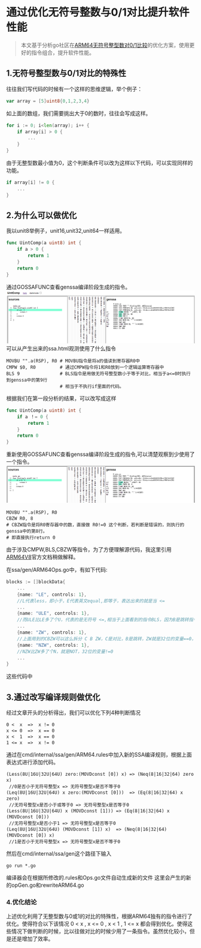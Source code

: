 # 通过优化无符号整数与0/1对比提升软件性能
> 本文基于分析go社区在[ARM64无符号整型数对0/1比较](https://go-review.googlesource.com/c/go/+/246857)的优化方案，使用更好的指令组合，提升软件性能。

## 1.无符号整型数与0/1对比的特殊性

往往我们写代码的时候有一个这样的思维逻辑，举个例子：
```go
var array = [5]uint8{0,1,2,3,4}
```
如上面的数组，我们需要挑出大于0的数时，往往会写成这样。
```go
for i := 0; i<len(array); i++ {
    if array[i] > 0 {
        ...
    }
}
```
由于无整型数最小值为0，这个判断条件可以改为这样以下代码，可以实现同样的功能。
```go
if array[i] != 0 {
    ...
}
```
## 2.为什么可以做优化
我以unit8举例子，unit16,unit32,unit64一样适用。
```go
func UintComp(a uint8) int {
	if a > 0 {
		return 1
	}
	return 0
}
```
通过GOSSAFUNC查看genssa编译阶段生成的指令。
![images](images/normal_comp.png)
可以从产生出来的ssa.html观测使用了什么指令
```
MOVBU "".a(RSP), R0 # MOVBU指令是将a的值读到寄存器R0中
CMPW $0, R0         # 通过CMPW指令将1和R0放到一个逻辑运算寄存器中
BLS 9               # BLS指令是用做无符号整型数小于等于对比，相当于a<=0时执行到genssa中的第9行
                    # 相当于不执行if里面的代码。
```                 
根据我们在第一段分析的结果，可以改写成这样
```go
func UintComp(a uint8) int {
	if a ！= 0 {
		return 1
	}
	return 0
}
```
重新使用GOSSAFUNC查看genssa编译阶段生成的指令,可以清楚观察到少使用了一个指令。
![images](images/arm64_CBNZ_test.png)
```
MOVBU "".a(RSP), R0
CBZW R0, 8     
# CBZW指令是将R0寄存器中的数，直接做 R0!=0 这个判断，若判断是错误的，则执行的genssa中的第8行。
# 即直接执行return 0
```
由于涉及CMPW,BLS,CBZW等指令，为了方便理解源代码，我这里引用[ARM64V8](https://developer.arm.com/documentation/den0024/a/The-A64-instruction-set/Data-processing-instructions/Conditional-instructions?lang=en)官方文档稍做解释。

在ssa/gen/ARM64Ops.go中，有如下代码:
```go
blocks := []blockData{
	...
	{name: "LE", controls: 1},	
	//L代表less，即小于，E代表英文equal,即等于，表达出来的就是当 <= 
	...
	{name: "ULE", controls: 1}, 
	//而ULE比LE多了个U，代表的是无符号 <=,相当于上面看到的指令BLS，因为B是跳转指令，可以解读为当符合这个条件时跳转。这里的名字和官方手册中有所不同，这里把官方中的LS用ULE来替换了，我认为的是更加方便理解。
	...             
	{name: "ZW", controls: 1},                 
	//上面用到的CBZW可以这么拆分 C B ZW，C是对比，B是跳转，ZW就是32位的变量==0，
	{name: "NZW", controls: 1},     
	//NZW比ZW多了个N，就是NOT，32位的变量!=0        
	...
}	
```
这些代码中
## 3.通过改写编译规则做优化
经过文章开头的分析得出，我们可以优化下列4种判断情况
```
0 <  x  =>  x != 0
x <= 0  =>  x == 0
x <  1  =>  x == 0
1 <= x  =>  x != 0
```
通过在cmd/internal/ssa/gen/ARM64.rules中加入新的SSA编译规则，根据上面表达式进行添加代码。
```
(Less(8U|16U|32U|64U) zero:(MOVDconst [0]) x) => (Neq(8|16|32|64) zero x)
 //0是否小于无符号整型x => 无符号整型x是否不等于0
(Leq(8U|16U|32U|64U) x zero:(MOVDconst [0]))  => (Eq(8|16|32|64) x zero)
 //无符号整型x是否小于或等于0 => 无符号整型x是否等于0
(Less(8U|16U|32U|64U) x (MOVDconst [1])) => (Eq(8|16|32|64) x (MOVDconst [0]))
 //无符号整型x是否小于1 => 无符号整型x是否等于0
(Leq(8U|16U|32U|64U) (MOVDconst [1]) x)  => (Neq(8|16|32|64) (MOVDconst [0]) x)
 //1是否小于无符号整型x => 无符号整型x是否不等于0
```

然后在cmd/internal/ssa/gen这个路径下输入
```
go run *.go
```
编译器会在根据所修改的.rules和Ops.go文件自动生成新的文件
这里会产生的新的opGen.go和rewriteARM64.go


### 4.优化结论

上述优化利用了无整型数与0或1的对比的特殊性，根据ARM64独有的指令进行了优化。使得符合以下该情况 0 < x , x <= 0 , x < 1 , 1 <= x 都会得到优化。使得这些情况下做判断的时候，比以往做对比的时候少用了一条指令。虽然优化较小，但是还是增加了效率。
